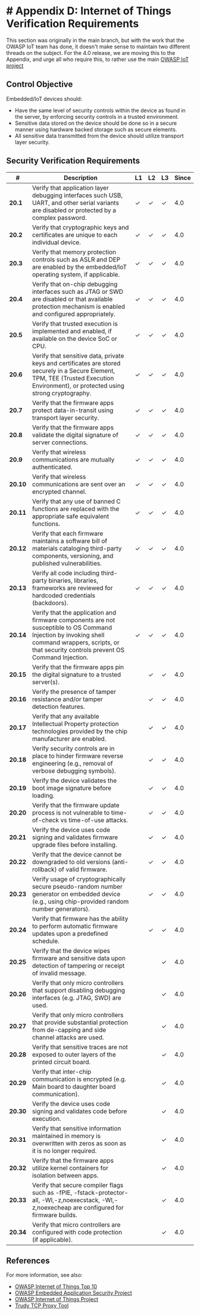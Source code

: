 # # Appendix D: Internet of Things Verification Requirements

This section was originally in the main branch, but with the work that the OWASP IoT team has done, it doesn't make sense to maintain two different threads on the subject. For the 4.0 release, we are moving this to the Appendix, and urge all who require this, to rather use the main [OWASP IoT project](https://www.owasp.org/index.php/OWASP_Internet_of_Things_Project)

## Control Objective

Embedded/IoT devices should:

* Have the same level of security controls within the device as found in the server, by enforcing security controls in a trusted environment.
* Sensitive data stored on the device should be done so in a secure manner using hardware backed storage such as secure elements.
* All sensitive data transmitted from the device should utilize transport layer security.

## Security Verification Requirements

| # | Description | L1 | L2 | L3 | Since |
| --- | --- | --- | --- | -- | -- |
| **20.1** | Verify that application layer debugging interfaces such USB, UART, and other serial variants are disabled or protected by a complex password. | ✓ | ✓ | ✓ | 4.0 |
| **20.2** | Verify that cryptographic keys and certificates are unique to each individual device. | ✓ | ✓ | ✓ | 4.0 |
| **20.3** | Verify that memory protection controls such as ASLR and DEP are enabled by the embedded/IoT operating system, if applicable. | ✓ | ✓ | ✓ | 4.0 |
| **20.4** | Verify that on-chip debugging interfaces such as JTAG or SWD are disabled or that available protection mechanism is enabled and configured appropriately. | ✓ | ✓ | ✓ | 4.0 |
| **20.5** | Verify that trusted execution is implemented and enabled, if available on the device SoC or CPU. | ✓ | ✓ | ✓ | 4.0 |
| **20.6** | Verify that sensitive data, private keys and certificates are stored securely in a Secure Element, TPM, TEE (Trusted Execution Environment), or protected using strong cryptography. | ✓ | ✓ | ✓ | 4.0 |
| **20.7** | Verify that the firmware apps protect data-in-transit using transport layer security. | ✓ | ✓ | ✓ | 4.0 |
| **20.8** | Verify that the firmware apps validate the digital signature of server connections. | ✓ | ✓ | ✓ | 4.0 |
| **20.9** | Verify that wireless communications are mutually authenticated. | ✓ | ✓ | ✓ | 4.0 |
| **20.10** | Verify that wireless communications are sent over an encrypted channel.  | ✓ | ✓ | ✓ | 4.0 |
| **20.11** | Verify that any use of banned C functions are replaced with the appropriate safe equivalent functions. | ✓ | ✓ | ✓ | 4.0 |
| **20.12** | Verify that each firmware maintains a software bill of materials cataloging third-party components, versioning, and published vulnerabilities. | ✓ | ✓ | ✓ | 4.0 |
| **20.13** | Verify all code including third-party binaries, libraries, frameworks are reviewed for hardcoded credentials (backdoors). | ✓ | ✓ | ✓ | 4.0 |
| **20.14** | Verify that the application and firmware components are not susceptible to OS Command Injection by invoking shell command wrappers, scripts, or that security controls prevent OS Command Injection. | ✓ | ✓ | ✓ | 4.0 |
| **20.15** | Verify that the firmware apps pin the digital signature to a trusted server(s). |  | ✓ | ✓ | 4.0 |
| **20.16** | Verify the presence of tamper resistance and/or tamper detection features. |  | ✓ | ✓ | 4.0 |
| **20.17** | Verify that any available Intellectual Property protection technologies provided by the chip manufacturer are enabled. |  | ✓ | ✓ | 4.0 |
| **20.18** | Verify security controls are in place to hinder firmware reverse engineering (e.g., removal of verbose debugging symbols). |  | ✓ | ✓ | 4.0 |
| **20.19** | Verify the device validates the boot image signature before loading. |  | ✓ | ✓ | 4.0 |
| **20.20** | Verify that the firmware update process is not vulnerable to time-of-check vs time-of-use attacks. |  | ✓ | ✓ | 4.0 |
| **20.21** | Verify the device uses code signing and validates firmware upgrade files before installing. |  | ✓ | ✓ | 4.0 |
| **20.22** | Verify that the device cannot be downgraded to old versions (anti-rollback) of valid firmware. |  | ✓ | ✓ | 4.0 |
| **20.23** | Verify usage of cryptographically secure pseudo-random number generator on embedded device (e.g., using chip-provided random number generators). |  | ✓ | ✓ | 4.0 |
| **20.24** | Verify that firmware has the ability to perform automatic firmware updates upon a predefined schedule. |  | ✓ | ✓ | 4.0 |
| **20.25** | Verify that the device wipes firmware and sensitive data upon detection of tampering or receipt of invalid message. |  |  | ✓ | 4.0 |
| **20.26** | Verify that only micro controllers that support disabling debugging interfaces (e.g. JTAG, SWD) are used. |  |  | ✓ | 4.0 |
| **20.27** | Verify that only micro controllers that provide substantial protection from de-capping and side channel attacks are used. |  |  | ✓ | 4.0 |
| **20.28** | Verify that sensitive traces are not exposed to outer layers of the printed circuit board. |  |  | ✓ | 4.0 |
| **20.29** | Verify that inter-chip communication is encrypted (e.g. Main board to daughter board communication). |  |  | ✓ | 4.0 |
| **20.30** | Verify the device uses code signing and validates code before execution. |  |  | ✓ | 4.0 |
| **20.31** | Verify that sensitive information maintained in memory is overwritten with zeros as soon as it is no longer required. |  |  | ✓ | 4.0 |
| **20.32** | Verify that the firmware apps utilize kernel containers for isolation between apps. |  |  | ✓ | 4.0 |
| **20.33** | Verify that secure compiler flags such as -fPIE, -fstack-protector-all, -Wl,-z,noexecstack, -Wl,-z,noexecheap are configured for firmware builds. |  |  | ✓ | 4.0 |
| **20.34** | Verify that micro controllers are configured with code protection (if applicable). |  |  | ✓ | 4.0 |

## References

For more information, see also:

* [OWASP Internet of Things Top 10](https://www.owasp.org/images/7/71/Internet_of_Things_Top_Ten_2014-OWASP.pdf)
* [OWASP Embedded Application Security Project](https://www.owasp.org/index.php/OWASP_Embedded_Application_Security)
* [OWASP Internet of Things Project](https://www.owasp.org/index.php/OWASP_Internet_of_Things_Project)
* [Trudy TCP Proxy Tool](https://github.com/praetorian-inc/trudy)
